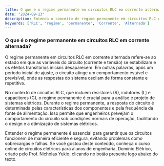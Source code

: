 ```yaml
---
title: O que é o regime permanente em circuitos RLC em corrente alternada?
date: "2024-09-13"
description: Entenda o conceito de regime permanente em circuitos RLC em corrente alternada e sua importância na análise de circuitos elétricos.
keywords: ['RLC', 'regime', 'permanente', 'Corrente', 'Alternada']
---
```


### O que é o regime permanente em circuitos RLC em corrente alternada?

O regime permanente em circuitos RLC em corrente alternada refere-se ao estado em que as variáveis do circuito (corrente e tensão) se estabilizam e os efeitos transitórios iniciais desaparecem. Em outras palavras, após um período inicial de ajuste, o circuito atinge um comportamento estável e previsível, onde as respostas do sistema oscilam de forma constante e repetitiva.

No contexto de circuitos RLC, que incluem resistores (R), indutores (L) e capacitores (C), o regime permanente é crucial para a análise e projeto de sistemas elétricos. Durante o regime permanente, a resposta do circuito é determinada pelas características dos componentes e pela frequência da fonte de alimentação. Isso permite que engenheiros prevejam o comportamento do circuito sob condições normais de operação, facilitando o design e a otimização de sistemas elétricos.

Entender o regime permanente é essencial para garantir que os circuitos funcionem de maneira eficiente e segura, evitando problemas como sobrecargas e falhas. Se você gostou deste conteúdo, conheça o curso online de circuitos elétricos para alunos de engenharia, Domínio Elétrico, criado pelo Prof. Nicholas Yukio, clicando no botão presente logo abaixo do texto.